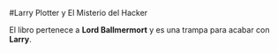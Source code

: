 #Larry Plotter y El Misterio del Hacker

El libro pertenece a **Lord Ballmermort** y es una trampa para acabar
con **Larry**.
